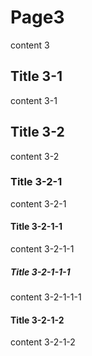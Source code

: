 # Page3

content 3

## Title 3-1

content 3-1

## Title 3-2

content 3-2

### Title 3-2-1

content 3-2-1

#### Title 3-2-1-1

content 3-2-1-1

##### Title 3-2-1-1-1

content 3-2-1-1-1

#### Title 3-2-1-2

content 3-2-1-2
